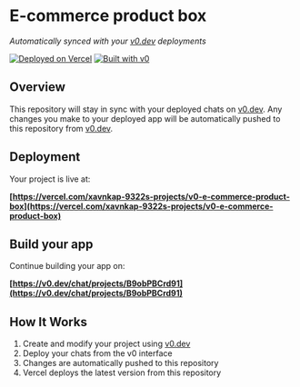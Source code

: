 # E-commerce product box

*Automatically synced with your [v0.dev](https://v0.dev) deployments*

[![Deployed on Vercel](https://img.shields.io/badge/Deployed%20on-Vercel-black?style=for-the-badge&logo=vercel)](https://vercel.com/xavnkap-9322s-projects/v0-e-commerce-product-box)
[![Built with v0](https://img.shields.io/badge/Built%20with-v0.dev-black?style=for-the-badge)](https://v0.dev/chat/projects/B9obPBCrd91)

## Overview

This repository will stay in sync with your deployed chats on [v0.dev](https://v0.dev).
Any changes you make to your deployed app will be automatically pushed to this repository from [v0.dev](https://v0.dev).

## Deployment

Your project is live at:

**[https://vercel.com/xavnkap-9322s-projects/v0-e-commerce-product-box](https://vercel.com/xavnkap-9322s-projects/v0-e-commerce-product-box)**

## Build your app

Continue building your app on:

**[https://v0.dev/chat/projects/B9obPBCrd91](https://v0.dev/chat/projects/B9obPBCrd91)**

## How It Works

1. Create and modify your project using [v0.dev](https://v0.dev)
2. Deploy your chats from the v0 interface
3. Changes are automatically pushed to this repository
4. Vercel deploys the latest version from this repository
